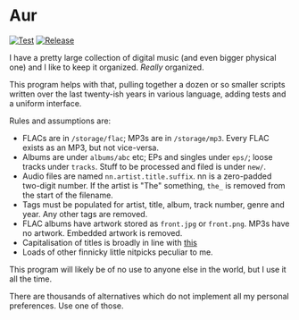 # Aur
[![Test](https://github.com/snltd/aur/actions/workflows/test.yml/badge.svg)](https://github.com/snltd/aur/actions/workflows/test.yml) [![Release](https://github.com/snltd/aur/actions/workflows/release.yml/badge.svg)](https://github.com/snltd/aur/actions/workflows/release.yml)

I have a pretty large collection of digital music (and even bigger physical
one) and I like to keep it organized. *Really* organized.

This program helps with that, pulling together a dozen or so smaller scripts
written over the last twenty-ish years in various language, adding tests and a
uniform interface.

Rules and assumptions are:

* FLACs are in `/storage/flac`; MP3s are in `/storage/mp3`. Every FLAC exists
  as an MP3, but not vice-versa.
* Albums are under `albums/abc` etc; EPs and singles under `eps/`; loose
  tracks under `tracks`. Stuff to be processed and filed is under `new/`.
* Audio files are named `nn.artist.title.suffix`. nn is a zero-padded
  two-digit number. If the artist is "The" something, `the_` is removed from
  the start of the filename.
* Tags must be populated for artist, title, album, track number, genre and
  year. Any other tags are removed.
* FLAC albums have artwork stored as `front.jpg` or `front.png`. MP3s have no
  artwork. Embedded artwork is removed.
* Capitalisation of titles is broadly in line with
  [this](https://www.ox.ac.uk/sites/files/oxford/Style%20Guide%20HT2016.pdf)
* Loads of other finnicky little nitpicks peculiar to me.

This program will likely be of no use to anyone else in the world, but I use
it all the time.

There are thousands of alternatives which do not implement all my personal
preferences. Use one of those.
